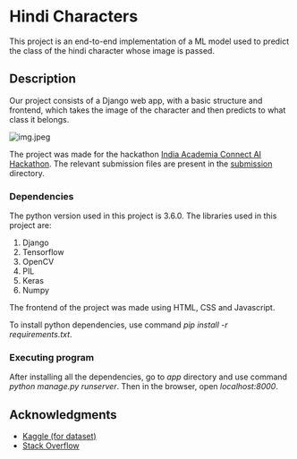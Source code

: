 # Hindi Characters

This project is an end-to-end implementation of a ML model used to predict the class of the hindi character whose image is passed.

## Description

Our project consists of a Django web app, with a basic structure and frontend, which takes the image of the character and then predicts to what class it belongs.

![img.jpeg](https://www.google.com/url?sa=i&url=https%3A%2F%2Fwww.iknowmyabc.com%2Fproduct%2Ftrace-learn-writing-hindi-alphabet-vowel-and-number-workbook-by-i-know-my-abc-color-copy%2F&psig=AOvVaw2fbf827mMgWs1i4AqXp2_5&ust=1631557535021000&source=images&cd=vfe&ved=0CAsQjRxqFwoTCMDH8uaH-vICFQAAAAAdAAAAABAK)

The project was made for the hackathon [India Academia Connect AI Hackathon](https://www.gpuhackathons.org/event/india-academia-connect-ai-hackathon). The relevant submission files are present in the [submission](submission/) directory.
### Dependencies

The python version used in this project is 3.6.0.
The libraries used in this project are:
1. Django
2. Tensorflow
3. OpenCV
4. PIL
5. Keras
6. Numpy 

The frontend of the project was made using HTML, CSS and Javascript.

To install python dependencies, use command *pip install -r requirements.txt*.


### Executing program

After installing all the dependencies, go to *app* directory and use command *python manage.py runserver*. Then in the browser, open *localhost:8000*.


## Acknowledgments

* [Kaggle (for dataset)](https://kaggle.com)
* [Stack Overflow](https://stackoverflow.com)
